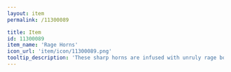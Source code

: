 ```yaml
---
layout: item
permalink: /11300089

title: Item
id: 11300089
item_name: 'Rage Horns'
icon_url: 'item/icon/11300089.png'
tooltip_description: 'These sharp horns are infused with unruly rage boiled from deep within a tortured soul.'
---
```


